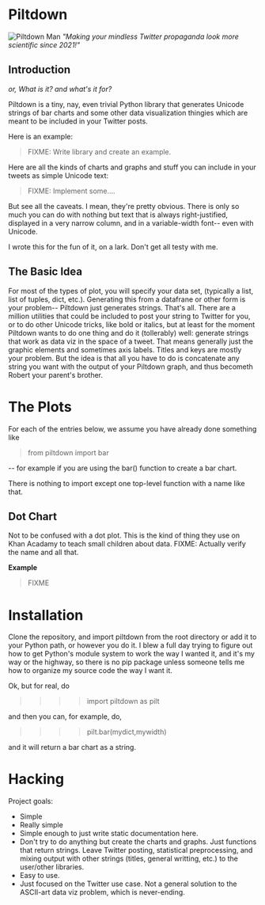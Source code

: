 # Piltdown


![Piltdown Man](https://upload.wikimedia.org/wikipedia/commons/3/3b/Piltdown_man.jpg)
*"Making your mindless Twitter propaganda look more scientific since 2021!"*


## Introduction

*or, What is it? and what's it for?*

Piltdown is a tiny, nay, even trivial Python library
that generates Unicode strings of bar charts
and some other data visualization thingies
which are meant to be included in your Twitter posts.

Here is an example:

> FIXME: Write library and create an example.

Here are all the kinds of charts and graphs and stuff
you can include in your tweets as simple Unicode text:

> FIXME: Implement some....

But see all the caveats.
I mean, they're pretty obvious.
There is only so much you can do with nothing but text
that is always right-justified,
displayed in a very narrow column, 
and in a variable-width font--
even with Unicode.

I wrote this for the fun of it,
on a lark. Don't get all testy with me.


## The Basic Idea

For most of the types of plot, you will specify your data set,
(typically a list, list of tuples, dict, etc.).
Generating this from a datafrane or other form is your problem--
Piltdown just generates strings. That's all.
There are a million utilities that could be included 
to post your string to Twitter for you,
or to do other Unicode tricks,
like bold or italics,
but at least for the moment
Piltdown wants to do one thing and do it (tollerably) well:
generate strings that work as data viz in the space of a tweet.
That means generally just the graphic elements and sometimes axis labels.
Titles and keys are mostly your problem.
But the idea is that all you have to do is concatenate any string you want 
with the output of your Piltdown graph,
and thus becometh Robert your parent's brother.


# The Plots

For each of the entries below, we assume you have already done something like

> from piltdown import bar

-- for example if you are using the bar() function to create a bar chart.

There is nothing to import except one top-level function
with a name like that.


## Dot Chart

Not to be confused with a dot plot.
This is the kind of thing they use on Khan Acadamy
to teach small children about data.
FIXME: Actually verify the name and all that.

**Example**

> FIXME

# Installation

Clone the repository, and import piltdown from the root directory
or add it to your Python path, or however you do it.
I blew a full day trying to figure out how to get Python's
module system to work the way I wanted it, and it's my way
or the highway, so there is no pip package unless someone
tells me how to organize my source code the way I want it.

Ok, but for real, do

> >>> import piltdown as pilt

and then you can, for example, do,

> >>> pilt.bar(mydict,mywidth)

and it will return a bar chart as a string.


# Hacking

Project goals:

 - Simple
 - Really simple
 - Simple enough to just write static documentation here.
 - Don't try to do anything but create the charts and graphs.
   Just functions that return strings.
   Leave Twitter posting, statistical preprocessing,
   and mixing output with other strings (titles, general writting, etc.)
   to the user/other libraries.
 - Easy to use.
 - Just focused on the Twitter use case.
   Not a general solution to the ASCII-art data viz problem,
   which is never-ending.
